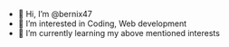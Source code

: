 - 👋 Hi, I’m @bernix47
- 👀 I’m interested in Coding, Web development
- 🌱 I’m currently learning my above mentioned interests

<!---
bernix47/bernix47 is a ✨ special ✨ repository because its `README.md` (this file) appears on your GitHub profile.
You can click the Preview link to take a look at your changes.
--->

